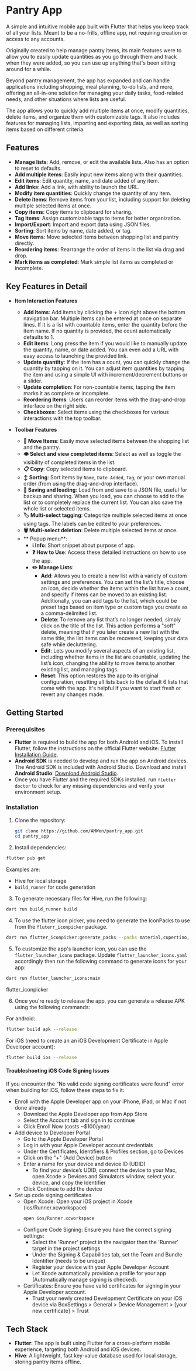 # Pantry App

A simple and intuitive mobile app built with Flutter that helps you keep track of all your lists. Meant to be a no-frills, offline app, not requiring creation or access to any accounts.

Originally created to help manage pantry items, its main features were to allow you to easily update quantities as you go through them and track when they were added, so you can use up anything that's been sitting around for a while.

Beyond pantry management, the app has expanded and can handle applications including shopping, meal planning, to-do lists, and more, offering an all-in-one solution for managing your daily tasks, food-related needs, and other situations where lists are useful.

The app allows you to quickly add multiple items at once, modify quantities, delete items, and organize them with customizable tags. It also includes features for managing lists, importing and exporting data, as well as sorting items based on different criteria.

## Features

- **Manage lists**: Add, remove, or edit the available lists. Also has an option to reset to defaults.
- **Add multiple items**: Easily input new items along with their quantities.
- **Edit items**: Edit quantity, name, and date added of any item.
- **Add links**: Add a link, with ability to launch the URL.
- **Modify item quantities**: Quickly change the quantity of any item.
- **Delete items**: Remove items from your list, including support for deleting multiple selected items at once.
- **Copy items**: Copy items to clipboard for sharing.
- **Tag items**: Assign customizable tags to items for better organization.
- **Import/Export**: Import and export data using JSON files.
- **Sorting**: Sort items by name, date added, or tag.
- **Move items**: Move selected items between shopping list and pantry directly.
- **Reordering items**: Rearrange the order of items in the list via drag and drop.
- **Mark items as completed**: Mark simple list items as completed or incomplete.

## Key Features in Detail

- **Item Interaction Features**
  - **Add items**: Add items by clicking the + icon right above the bottom navigation bar. Multiple items can be entered at once on separate lines. If it is a list with countable items, enter the quantity before the item name. If no quantity is provided, the count automatically defaults to 1.
  - **Edit items**: Long press the item if you would like to manually update the quantity, name, or date added. You can even add a URL with easy access to launching the provided link.
  - **Update quantity**: If the item has a count, you can quickly change the quantity by tapping on it. You can adjust item quantities by tapping the item and using a simple UI with increment/decrement buttons or a slider.
  - **Update completion**: For non-countable items, tapping the item marks it as complete or incomplete.
  - **Reordering Items**: Users can reorder items with the drag-and-drop interface on the right side.
  - **Checkboxes**: Select items using the checkboxes for various interactions with the top toolbar.

- **Toolbar Features**
  - **🚚 Move Items**: Easily move selected items between the shopping list and the pantry.
  - **👁️ Select and view completed items**: Select as well as toggle the visibility of completed items in the list.
  - **📋 Copy**: Copy selected items to clipboard.
  - **↕️ Sorting**: Sort items by `Name`, `Date Added`, `Tag`, or your own manual order (from using the drag-and-drop interface).
  - **💾 Saving and loading**: Load from and save to a JSON file, useful for backup and sharing. When you load, you can choose to add to the list or to completely replace the current list. You can also save the whole list or selected items.
  - **🏷️ Multi-select tagging**: Categorize multiple selected items at once using tags. The labels can be edited to your preferences.
  - **🗑️ Multi-select deletion**: Delete multiple selected items at once.
  - ** Popup menu**:
    - **ℹ️ Info**: Short snippet about purpose of app.
    - **❓ How to Use**: Access these detailed instructions on how to use the app.
    - **✏️ Manage Lists**:
      - **Add**: Allows you to create a new list with a variety of custom settings and preferences. You can set the list’s title, choose an icon, decide whether the items within the list have a count, and specify if items can be moved to an existing list. Additionally, you can add tags to the list, which could be preset tags based on item type or custom tags you create as a comma-delimited list.
      - **Delete**: To remove any list that’s no longer needed, simply click on the title of the list. This action performs a "soft" delete, meaning that if you later create a new list with the same title, the list items can be recovered, keeping your data safe while decluttering.
      - **Edit**: Lets you modify several aspects of an existing list, including whether items in the list are countable, updating the list’s icon, changing the ability to move items to another existing list, and managing tags.
      - **Reset**: This option restores the app to its original configuration, resetting all lists back to the default 6 lists that come with the app. It's helpful if you want to start fresh or revert any changes made.

## Getting Started

### Prerequisites

- **Flutter** is required to build the app for both Android and iOS. To install Flutter, follow the instructions on the official Flutter website: [Flutter Installation Guide](https://flutter.dev/docs/get-started/install).
- **Android SDK** is needed to develop and run the app on Android devices. The Android SDK is included with Android Studio. Download and install **Android Studio**: [Download Android Studio](https://developer.android.com/studio).
- Once you have Flutter and the required SDKs installed, run `flutter doctor` to check for any missing dependencies and verify your environment setup.

### Installation

1. Clone the repository:
   ```bash
   git clone https://github.com/AMWen/pantry_app.git
   cd pantry_app
    ```

2. Install dependencies:
```bash
flutter pub get
```

Examples are:
- Hive for local storage
- `build_runner` for code generation

3. To generate necessary files for Hive, run the following:

```bash
dart run build_runner build
```

4. To use the flutter icon picker, you need to generate the IconPacks to use from the `fluterr_iconpicker` package.

```bash
dart run flutter_iconpicker:generate_packs --packs material,cupertino,..
```

5. To customize the app's launcher icon, you can use the `flutter_launcher_icons` package. Update `flutter_launcher_icons.yaml` accordingly then run the following command to generate icons for your app:

```bash
dart run flutter_launcher_icons:main
```

flutter_iconpicker 

6. Once you're ready to release the app, you can generate a release APK using the following commands:

For android:
```bash
flutter build apk --release
```

For iOS (need to create an an iOS Development Certificate in Apple Developer account):
```bash
flutter build ios --release
```

#### Troubleshooting iOS Code Signing Issues
If you encounter the "No valid code signing certificates were found" error when building for iOS, follow these steps to fix it:

- Enroll with the Apple Developer app on your iPhone, iPad, or Mac if not done already
  - Download the Apple Developer app from App Store
  - Select the Account tab and sign in to continue
  - Click Enroll Now (costs ~$100/year)
- Add device to Developer Portal
  - Go to the Apple Developer Portal
  - Log in with your Apple Developer account credentials
  - Under the Certificates, Identifiers & Profiles section, go to Devices
  - Click on the "+" (Add Device) button
  - Enter a name for your device and device ID (UDID)
      - To find your device’s UDID, connect the device to your Mac, open Xcode > Devices and Simulators window, select your device, and copy the Identifier
  - Click Continue to add the device
- Set up code signing certificates
  - Open Xcode: Open your iOS project in Xcode (ios/Runner.xcworkspace)
    ```bash
    open ios/Runner.xcworkspace
    ```
  - Configure Code Signing: Ensure you have the correct signing settings:
      - Select the 'Runner' project in the navigator then the 'Runner' target in the project settings
      - Under the Signing & Capabilities tab, set the Team and Bundle Identifier (needs to be unique)
      - Register your device with your Apple Developer Account
      - Let Xcode automatically provision a profile for your app (Automatically manage signing is checked).
  - Certificates: Ensure you have valid certificates for signing in your Apple Developer account.
      - Trust your newly created Development Certificate on your iOS device via BoxSettings > General > Device Management > [your new certificate] > Trust

## Tech Stack

- **Flutter**: The app is built using Flutter for a cross-platform mobile experience, targeting both Android and iOS devices.
- **Hive**: A lightweight, fast key-value database used for local storage, storing pantry items offline.
